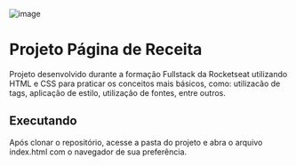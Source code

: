 ![image](https://github.com/user-attachments/assets/00d1406f-8322-4457-b46f-0abee9ad2c18)

# Projeto Página de Receita

Projeto desenvolvido durante a formação Fullstack da Rocketseat utilizando HTML e CSS para praticar os conceitos mais básicos, como: utilizacão de tags, aplicação de estilo, utilização de fontes, entre outros.

## Executando

Após clonar o repositório, acesse a pasta do projeto e abra o arquivo index.html com o navegador de sua preferência.
